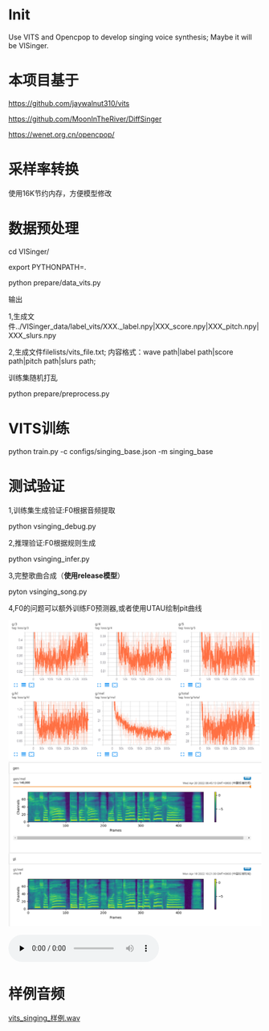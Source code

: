 # Init
Use VITS and Opencpop to develop singing voice synthesis; Maybe it will be VISinger.

# 本项目基于
https://github.com/jaywalnut310/vits

https://github.com/MoonInTheRiver/DiffSinger

https://wenet.org.cn/opencpop/

# 采样率转换
使用16K节约内存，方便模型修改

# 数据预处理
cd VISinger/

export PYTHONPATH=.

python prepare/data_vits.py

输出

1,生成文件../VISinger_data/label_vits/XXX._label.npy|XXX_score.npy|XXX_pitch.npy|XXX_slurs.npy

2,生成文件filelists/vits_file.txt; 内容格式：wave path|label path|score path|pitch path|slurs path;

训练集随机打乱

python prepare/preprocess.py

# VITS训练

python train.py -c configs/singing_base.json -m singing_base

# 测试验证

1,训练集生成验证:F0根据音频提取

python vsinging_debug.py

2,推理验证:F0根据规则生成

python vsinging_infer.py

3,完整歌曲合成（**使用release模型**）

pyton vsinging_song.py

4,F0的问题可以额外训练F0预测器,或者使用UTAU绘制pit曲线


![LOSS值](/resource/vising_loss.png)
![MEL谱](/resource/vising_mel.png)

<audio id="audio" controls="" preload="none">
      <source id="wav" src="/resource/vising_sample.wav">
</audio>

# 样例音频

[vits_singing_样例.wav](/resource/vising_sample.wav)
